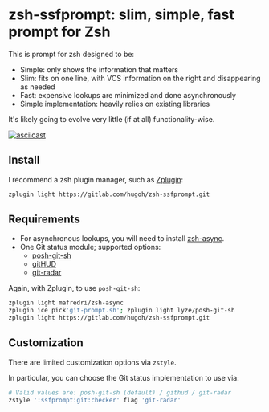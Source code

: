 # zsh-ssfprompt: slim, simple, fast prompt for Zsh

This is prompt for zsh designed to be:
- Simple: only shows the information that matters
- Slim: fits on one line, with VCS information on the right and disappearing as needed
- Fast: expensive lookups are minimized and done asynchronously
- Simple implementation: heavily relies on existing libraries

It's likely going to evolve very little (if at all) functionality-wise.

[![asciicast](https://asciinema.org/a/285981.png)](https://asciinema.org/a/285981)

## Install

I recommend a zsh plugin manager, such as [Zplugin](https://github.com/zdharma/zplugin):

```sh
zplugin light https://gitlab.com/hugoh/zsh-ssfprompt.git
```

## Requirements

* For asynchronous lookups, you will need to install [zsh-async](https://github.com/mafredri/zsh-async).
* One Git status module; supported options:
  * [posh-git-sh](https://github.com/lyze/posh-git-sh)
  * [gitHUD](https://github.com/gbataille/gitHUD)
  * [git-radar](https://github.com/michaeldfallen/git-radar)

Again, with Zplugin, to use `posh-git-sh`:

```sh
zplugin light mafredri/zsh-async
zplugin ice pick'git-prompt.sh'; zplugin light lyze/posh-git-sh
zplugin light https://gitlab.com/hugoh/zsh-ssfprompt.git
```

## Customization

There are limited customization options via `zstyle`.

In particular, you can choose the Git status implementation to use via:

```sh
# Valid values are: posh-git-sh (default) / githud / git-radar
zstyle ':ssfprompt:git:checker' flag 'git-radar'
```
